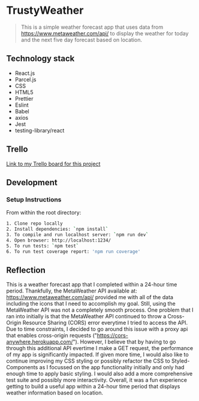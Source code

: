 # TrustyWeather

> This is a simple weather forecast app that uses data from https://www.metaweather.com/api/ to display the weather for today and the next five day forecast based on location.

## Technology stack

- React.js
- Parcel.js
- CSS
- HTML5
- Prettier
- Eslint
- Babel
- axios
- Jest
- testing-library/react

## Trello

[Link to my Trello board for this project](https://trello.com/b/98lyMG9v/trustyweather)

## Development

### Setup Instructions

From within the root directory:

```sh
1. Clone repo locally
2. Install dependencies: `npm install`
3. To compile and run localhost server: `npm run dev`
4. Open browser: http://localhost:1234/
5. To run tests: `npm test`
6. To run test coverage report: 'npm run coverage'
```

## Reflection

This is a weather forecast app that I completed within a 24-hour time period. Thankfully, the MetaWeather API available at: https://www.metaweather.com/api/ provided me with all of the data including the icons that I need to accomplish my goal. Still, using the MetaWeather API was not a completely smooth process. One problem that I ran into initially is that the MetaWeather API continued to throw a Cross-Origin Resource Sharing (CORS) error everytime I tried to access the API. Due to time constraints, I decided to go around this issue with a proxy api that enables cross-origin requests ("https://cors-anywhere.herokuapp.com/"). However, I believe that by having to go through this additional API evertime I make a GET request, the performance of my app is significantly impacted. If given more time, I would also like to continue improving my CSS styling or possibly refactor the CSS to Styled-Components as I focussed on the app functionality initially and only had enough time to apply basic styling. I would also add a more comprehensive test suite and possibly more interactivity. Overall, it was a fun experience getting to build a useful app within a 24-hour time period that displays weather information based on location.

